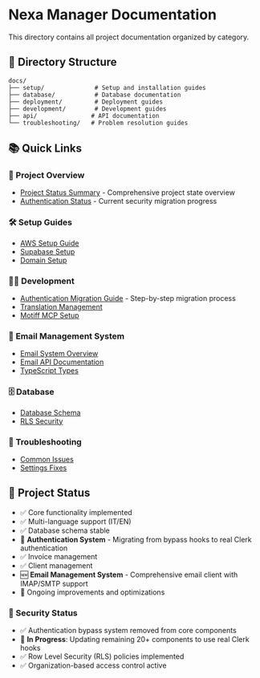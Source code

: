 # Nexa Manager Documentation

This directory contains all project documentation organized by category.

## 📁 Directory Structure

```
docs/
├── setup/              # Setup and installation guides
├── database/           # Database documentation
├── deployment/         # Deployment guides
├── development/        # Development guides
├── api/               # API documentation
└── troubleshooting/   # Problem resolution guides
```

## 📚 Quick Links

### 🚀 Project Overview
- [Project Status Summary](PROJECT_STATUS_SUMMARY.md) - Comprehensive project state overview
- [Authentication Status](AUTHENTICATION_STATUS.md) - Current security migration progress

### 🛠️ Setup Guides
- [AWS Setup Guide](setup/AWS_SETUP_GUIDE.md)
- [Supabase Setup](setup/README_SUPABASE.md)
- [Domain Setup](setup/DOMAIN_SETUP_CHECKLIST.md)

### 👨‍💻 Development
- [Authentication Migration Guide](development/AUTHENTICATION_MIGRATION_GUIDE.md) - Step-by-step migration process
- [Translation Management](development/README_TRANSLATE.md)
- [Motiff MCP Setup](development/MOTIFF_MCP_SETUP.md)

### 📧 Email Management System
- [Email System Overview](../web-app/docs/EMAIL_SYSTEM.md)
- [Email API Documentation](../web-app/docs/EMAIL_API.md)
- [TypeScript Types](../web-app/docs/TYPESCRIPT_TYPES.md)

### 🗄️ Database
- [Database Schema](database/README.md)
- [RLS Security](database/RLS_SECURITY_DOCUMENTATION.md)

### 🔧 Troubleshooting
- [Common Issues](troubleshooting/ERRORI_RISOLTI_SUMMARY.md)
- [Settings Fixes](troubleshooting/SETTINGS_FIXES_SUMMARY.md)

## 🔧 Project Status

- ✅ Core functionality implemented
- ✅ Multi-language support (IT/EN)
- ✅ Database schema stable
- 🔄 **Authentication System** - Migrating from bypass hooks to real Clerk authentication
- ✅ Invoice management
- ✅ Client management
- 🆕 **Email Management System** - Comprehensive email client with IMAP/SMTP support
- 🔄 Ongoing improvements and optimizations

### 🔐 Security Status
- ✅ Authentication bypass system removed from core components
- 🔄 **In Progress**: Updating remaining 20+ components to use real Clerk hooks
- ✅ Row Level Security (RLS) policies implemented
- ✅ Organization-based access control active
